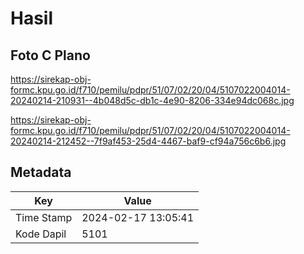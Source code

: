 # Hasil

## Foto C Plano

https://sirekap-obj-formc.kpu.go.id/f710/pemilu/pdpr/51/07/02/20/04/5107022004014-20240214-210931--4b048d5c-db1c-4e90-8206-334e94dc068c.jpg

https://sirekap-obj-formc.kpu.go.id/f710/pemilu/pdpr/51/07/02/20/04/5107022004014-20240214-212452--7f9af453-25d4-4467-baf9-cf94a756c6b6.jpg


## Metadata

| Key        | Value               |
| ---------- | ------------------- |
| Time Stamp | 2024-02-17 13:05:41 |
| Kode Dapil | 5101                |



